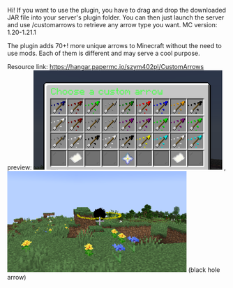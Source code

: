 Hi! If you want to use the plugin, you have to drag and drop the downloaded JAR file into your server's plugin folder.
You can then just launch the server and use /customarrows to retrieve any arrow type you want. MC version: 1.20-1.21.1

The plugin adds 70+! more unique arrows to Minecraft without the need to use mods. Each of them is different and may serve a cool purpose.

Resource link: https://hangar.papermc.io/szym402pl/CustomArrows
preview: ![](ca1.png) , ![](ca2.png) (black hole arrow)
